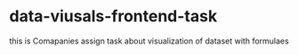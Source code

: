 # data-viusals-frontend-task
this is Comapanies assign task about visualization of dataset with formulaes 

